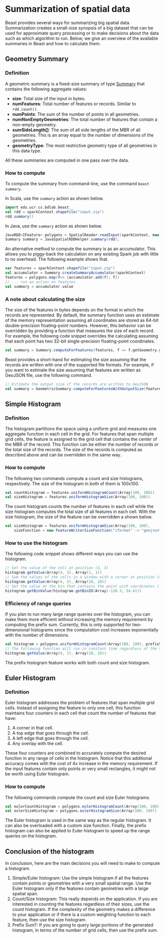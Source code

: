 # Summarization of spatial data

Beast provides several ways for summarizing big spatial data. Summarization creates a small-size synopsis 
of a big dataset that can be used for approximate query processing or to make decisions about the data 
such as which algorithm to run. Below, we give an overview of the available summaries in Beast and how to calculate them.

## Geometry Summary

### Definition
A geometric summary is a fixed-size summary of type [Summary](../src/master/cg/src/main/scala/edu/ucr/cs/bdlab/beast/synopses/Summary.scala) that contains the following aggregate values:

- **size**: Total size of the input in bytes.
- **numFeatures**: Total number of features or records. Similar to `rdd.count()`.
- **numPoints**: The sum of the number of points in all geometries.
- **numNonEmptyGeometries**: The total number of features that contain a non-empty geometry.
- **sumSideLength[]**: The sum of all side lengths of the MBR of all geometries. This is an array equal to the number of dimensions of the geometries.
- **geometryType**: The most restrictive geometry type of all geometries in this data type.

All these summaries are computed in one pass over the data.

### How to compute
To compute the summary from command-line, use the command `beast summary`.

In Scala, use the `summary` action as shown below.
```scala
import edu.ucr.cs.bdlab.beast._
val rdd = sparkContext.shapefile("input.zip")
rdd.summary()
```

In Java, use the `summary` action as shown below.
```java
JavaRDD<IFeature> polygons = SpatialReader.readInput(sparkContext, new BeastOptions(), "input.zip", "shapefile");
Summary summary = JavaSpatialRDDHelper.summary(rdd);
```

An alternative method to compute the summary is as an accumulator. This allows you to piggy-back the calculation on any existing Spark job with little to no overhead. The following example shows that.
```scala
var features = sparkContext.shapefile("input.zip")
val accumulator = Summary.createSummaryAccumulator(sparkContext)
features = polygons.map(f=> {accumulator.add(f); f})
// ... run an action on features
val summary = accumulator.value
```

### A note about calculating the size
The size of the features in bytes depends on the format in which the records are represented. By default, the summary function uses an estimate of the memory representation assuming all coordinates are stored as 64-bit double-precision floating-point numbers. However, this behavior can be overridden by providing a function that measures the size of each record. For example, the following code snippet overrides the calculating assuming that each point has two 32-bit single-precision floating-point coordinates.

```scala
val summary = Summary.computeForFeatures(features, f => f.getGeometry.getNumPoints * 2 * 4)
```

Beast provides a short-hand for estimating the size assuming that the records are written with one of the supported file formats. For example, if you want to estimate the size assuming that features are written as  GeoJSON file, use the following command.
```scala
// Estimate the output size if the records are written to GeoJSON
val summary = GeometricSummary.computeForFeaturesWithOutputSize(features, "iformat" -> "geojson")
```

## Simple Histogram
### Definition
The histogram partitions the space using a uniform grid and measures one aggregate function in each cell in the grid. For features that span multiple grid cells, the feature is assigned to the grid cell that contains the center of the MBR of the record. This function can be either the number of records or the total size of the records. The size of the records is computed as described above and can be overridden in the same way.

### How to compute
The following two commands compute a count and size histograms, respectively. The size of the histogram in both of them is 100x100.
```scala
val countHistogram = features.uniformHistogramCount(Array(100, 100))
val sizeHistogram = features.uniformHistogramSize(Array(100, 100))
```
The count histogram counts the number of features in each cell while the size histogram computes the total size of all features in each cell. With the size histogram, the size of the feature can be overridden a shown below.
```scala
val sizeHistogram = features.uniformHistogramSize(Array(100, 100),
    sizeFunction = new FeatureWriterSizeFunction("iformat" -> "geojson"))
```

### How to use the histogram
The following code snippet shows different ways you can use the histogram.
```scala
// Get the value of the cell at position (4, 3)
histogram.getValue(Array(4, 3), Array(1, 1))
// Sum the values of the cells in a window with a corner at position (4, 3) with size 10 x 10
histogram.getValue(Array(4, 3), Array(10, 10))
// Get the value at the bin that contains the point with coordinates (-120.3, 34.4)
histogram.getBinValue(histogram.getBinID(Array(-120.3, 34.4)))
```

### Efficiency of range queries
If you plan to run many large range queries over the histogram, you can make them more efficient without increasing the memory requirement by computing the prefix sum. Currently, this is only supported for two-dimensional histograms since the computation cost increases exponentially with the number of dimensions.
```scala
val histogram = polygons.uniformHistogramCount(Array(100, 100), prefixSum = true)
// The following function will run in constant time regardless of the size of the range
histogram.getValue(Array(4, 3), Array(10, 10))
```
The prefix histogram feature works with both count and size histogram.

## Euler Histogram
### Definition
Euler histogram addresses the problem of features that span multiple grid cells. Instead of assigning the feature to only one cell, this function maintains four counters in each cell that count the number of features that have:

1. A corner in that cell.
2. A top edge that goes through the cell.
3. A left edge that goes through the cell.
4. Any overlay with the cell.

These four counters are combined to accurately compute the desired function in any range of cells in the histogram. Notice that this additional accuracy comes with the cost of 4x increase in the memory requirement. If the input features contain only points or very small rectangles, it might not be worth using Euler histogram.

### How to compute
The following commands compute the count and size Euler histograms.
```scala
val eulerCountHistogram = polygons.eulerHistogramCount(Array(100, 100))
val eulerSizeHistogram = polygons.eulerHistogramSize(Array(100, 100))
```

The Euler histogram is used in the same way as the regular histogram. It can also be overloaded with a custom size function. Finally, the prefix histogram can also be applied to Euler histogram to speed up the range queries on the histogram.

## Conclusion of the histogram
In conclusion, here are the main decisions you will need to make to compute a histogram.

1. Simple/Euler histogram: Use the simple histogram if all the features contain points or geometries with a very small spatial range. Use the Euler histogram only if the features contain geometries with a large spatial span.
2. Count/Size histogram: This really depends on the application. If you are interested in counting the features regardless of their sizes, use the count histogram. If the complexity of the geometry makes a difference to your application or if there is a custom weighting function to each feature, then use the size histogram.
3. Prefix Sum?: If you are going to query large portions of the generated histogram, in terms of the number of grid cells, then use the prefix sum.